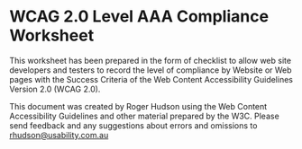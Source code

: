 # WCAG 2.0 Level AAA Compliance Worksheet

This worksheet has been prepared in the form of checklist to allow web site developers and testers to record the level of compliance by Website or Web pages with the Success Criteria of the Web Content Accessibility Guidelines Version 2.0 (WCAG 2.0).

This document was created by Roger Hudson using the Web Content Accessibility Guidelines and other material prepared by the W3C. Please send feedback and any suggestions about errors and omissions to rhudson@usability.com.au
